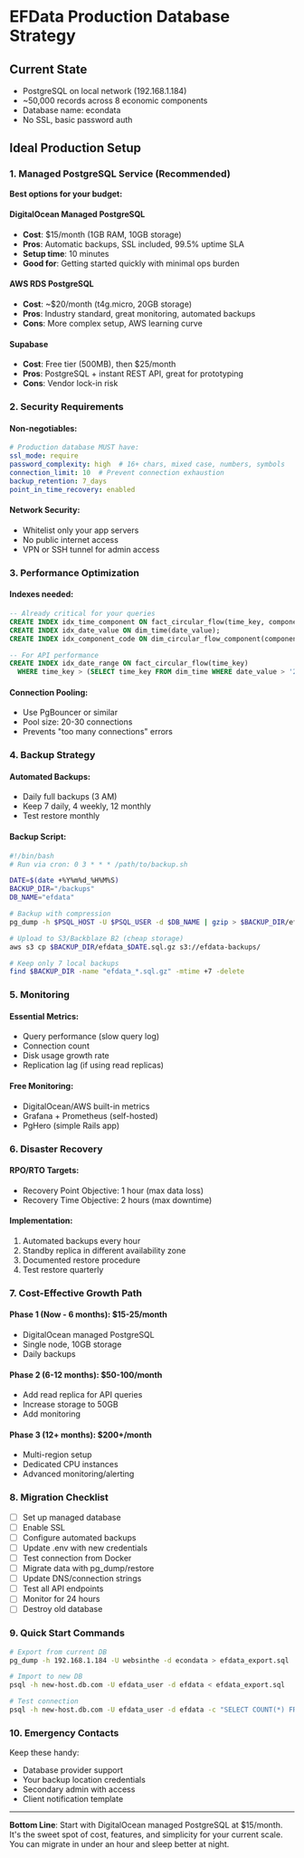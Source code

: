 # EFData Production Database Strategy

## Current State
- PostgreSQL on local network (192.168.1.184)
- ~50,000 records across 8 economic components
- Database name: econdata
- No SSL, basic password auth

## Ideal Production Setup

### 1. Managed PostgreSQL Service (Recommended)
**Best options for your budget:**

#### DigitalOcean Managed PostgreSQL
- **Cost**: $15/month (1GB RAM, 10GB storage)
- **Pros**: Automatic backups, SSL included, 99.5% uptime SLA
- **Setup time**: 10 minutes
- **Good for**: Getting started quickly with minimal ops burden

#### AWS RDS PostgreSQL
- **Cost**: ~$20/month (t4g.micro, 20GB storage)
- **Pros**: Industry standard, great monitoring, automated backups
- **Cons**: More complex setup, AWS learning curve

#### Supabase
- **Cost**: Free tier (500MB), then $25/month
- **Pros**: PostgreSQL + instant REST API, great for prototyping
- **Cons**: Vendor lock-in risk

### 2. Security Requirements

#### Non-negotiables:
```yaml
# Production database MUST have:
ssl_mode: require
password_complexity: high  # 16+ chars, mixed case, numbers, symbols
connection_limit: 10  # Prevent connection exhaustion
backup_retention: 7_days
point_in_time_recovery: enabled
```

#### Network Security:
- Whitelist only your app servers
- No public internet access
- VPN or SSH tunnel for admin access

### 3. Performance Optimization

#### Indexes needed:
```sql
-- Already critical for your queries
CREATE INDEX idx_time_component ON fact_circular_flow(time_key, component_key);
CREATE INDEX idx_date_value ON dim_time(date_value);
CREATE INDEX idx_component_code ON dim_circular_flow_component(component_code);

-- For API performance
CREATE INDEX idx_date_range ON fact_circular_flow(time_key) 
  WHERE time_key > (SELECT time_key FROM dim_time WHERE date_value > '2020-01-01');
```

#### Connection Pooling:
- Use PgBouncer or similar
- Pool size: 20-30 connections
- Prevents "too many connections" errors

### 4. Backup Strategy

#### Automated Backups:
- Daily full backups (3 AM)
- Keep 7 daily, 4 weekly, 12 monthly
- Test restore monthly

#### Backup Script:
```bash
#!/bin/bash
# Run via cron: 0 3 * * * /path/to/backup.sh

DATE=$(date +%Y%m%d_%H%M%S)
BACKUP_DIR="/backups"
DB_NAME="efdata"

# Backup with compression
pg_dump -h $PSQL_HOST -U $PSQL_USER -d $DB_NAME | gzip > $BACKUP_DIR/efdata_$DATE.sql.gz

# Upload to S3/Backblaze B2 (cheap storage)
aws s3 cp $BACKUP_DIR/efdata_$DATE.sql.gz s3://efdata-backups/

# Keep only 7 local backups
find $BACKUP_DIR -name "efdata_*.sql.gz" -mtime +7 -delete
```

### 5. Monitoring

#### Essential Metrics:
- Query performance (slow query log)
- Connection count
- Disk usage growth rate
- Replication lag (if using read replicas)

#### Free Monitoring:
- DigitalOcean/AWS built-in metrics
- Grafana + Prometheus (self-hosted)
- PgHero (simple Rails app)

### 6. Disaster Recovery

#### RPO/RTO Targets:
- Recovery Point Objective: 1 hour (max data loss)
- Recovery Time Objective: 2 hours (max downtime)

#### Implementation:
1. Automated backups every hour
2. Standby replica in different availability zone
3. Documented restore procedure
4. Test restore quarterly

### 7. Cost-Effective Growth Path

#### Phase 1 (Now - 6 months): $15-25/month
- DigitalOcean managed PostgreSQL
- Single node, 10GB storage
- Daily backups

#### Phase 2 (6-12 months): $50-100/month
- Add read replica for API queries
- Increase storage to 50GB
- Add monitoring

#### Phase 3 (12+ months): $200+/month
- Multi-region setup
- Dedicated CPU instances
- Advanced monitoring/alerting

### 8. Migration Checklist

- [ ] Set up managed database
- [ ] Enable SSL
- [ ] Configure automated backups
- [ ] Update .env with new credentials
- [ ] Test connection from Docker
- [ ] Migrate data with pg_dump/restore
- [ ] Update DNS/connection strings
- [ ] Test all API endpoints
- [ ] Monitor for 24 hours
- [ ] Destroy old database

### 9. Quick Start Commands

```bash
# Export from current DB
pg_dump -h 192.168.1.184 -U websinthe -d econdata > efdata_export.sql

# Import to new DB
psql -h new-host.db.com -U efdata_user -d efdata < efdata_export.sql

# Test connection
psql -h new-host.db.com -U efdata_user -d efdata -c "SELECT COUNT(*) FROM fact_circular_flow;"
```

### 10. Emergency Contacts

Keep these handy:
- Database provider support
- Your backup location credentials
- Secondary admin with access
- Client notification template

---

**Bottom Line**: Start with DigitalOcean managed PostgreSQL at $15/month. It's the sweet spot of cost, features, and simplicity for your current scale. You can migrate in under an hour and sleep better at night.